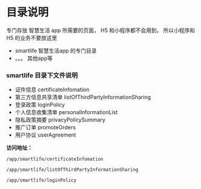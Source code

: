 # 目录说明

专门存放 智慧生活 app 所需要的页面， H5 和小程序都不会用到， 所以小程序和 H5 的业务不要放这里

- smartlife  智慧生活app 的专门目录
- 。。。 其他app等


### smartlife 目录下文件说明

- 证件信息 certificateInfomation
- 第三方信息共享清单 listOfThirdPartyInformationSharing
- 登录政策 loginPolicy
- 个人信息收集清单 personalInformationList
- 隐私政策摘要 privacyPolicySummary
- 推广订单 promoteOrders
- 用户协议 userAgreement


**访问地址：**

```shell
/app/smartlife/certificateInfomation

/app/smartlife/listOfThirdPartyInformationSharing

/app/smartlife/loginPolicy
```